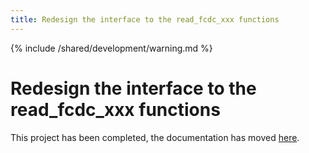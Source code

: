 ```yaml
---
title: Redesign the interface to the read_fcdc_xxx functions
---
```


{% include /shared/development/warning.md %}

# Redesign the interface to the read_fcdc_xxx functions

This project has been completed, the documentation has moved [here](/development/module/fileio).
